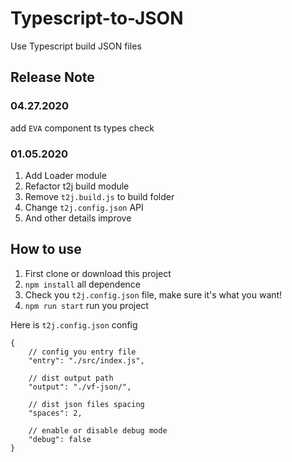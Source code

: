 # Typescript-to-JSON
Use Typescript build JSON files

## Release Note

### 04.27.2020
add `EVA` component ts types check

### 01.05.2020
1. Add Loader module
2. Refactor t2j build module
3. Remove ```t2j.build.js``` to build folder
4. Change ```t2j.config.json``` API
5. And other details improve

## How to use

1. First clone or download this project
2. ```npm install``` all dependence
3. Check you ```t2j.config.json``` file, make sure it's what you want! 
4. ```npm run start``` run you project


Here is ```t2j.config.json``` config 
  ```json5
  {
      // config you entry file
      "entry": "./src/index.js",
         
      // dist output path
      "output": "./vf-json/",
      
      // dist json files spacing
      "spaces": 2,
       
      // enable or disable debug mode
      "debug": false 
  }
```
